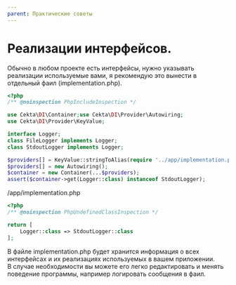 ```yaml
---
parent: Практические советы
---
```


# Реализации интерфейсов.

Обычно в любом проекте есть интерфейсы, нужно указывать реализации используемые вами, я рекомендую это вынести в 
отдельный фаил (implementation.php).

```php
<?php
/** @noinspection PhpIncludeInspection */

use Cekta\DI\Container;use Cekta\DI\Provider\Autowiring;
use Cekta\DI\Provider\KeyValue;

interface Logger;
class FileLogger implements Logger;
class StdoutLogger implements Logger;

$providers[] = KeyValue::stringToAlias(require '../app/implementation.php');
$providers[] = new Autowiring();
$container = new Container(...$providers);
assert($container->get(Logger::class) instanceof StdoutLogger);
```

/app/implementation.php
```php
<?php
/** @noinspection PhpUndefinedClassInspection */

return [
    Logger::class => StdoutLogger::class
];
```

В файле implementation.php будет хранится информация о всех интерфейсах и их реализациях используемых в вашем 
приложении.  
В случае необходимости вы можете его легко редактировать и менять поведение программы, например логировать сообщения в 
фаил.
